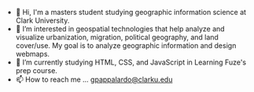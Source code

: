 - 👋 Hi, I'm a masters student studying geographic information science at Clark University.
- 👀 I’m interested in geospatial technologies that help analyze and visualize urbanization, migration, political geography, and land cover/use. My goal is to analyze geographic information and design webmaps. 
- 🌱 I’m currently studying HTML, CSS, and JavaScript in Learning Fuze's prep course.
- 📫 How to reach me ... gpappalardo@clarku.edu

<!---
grpappalardo/grpappalardo is a ✨ special ✨ repository because its `README.md` (this file) appears on your GitHub profile.
You can click the Preview link to take a look at your changes.
--->
